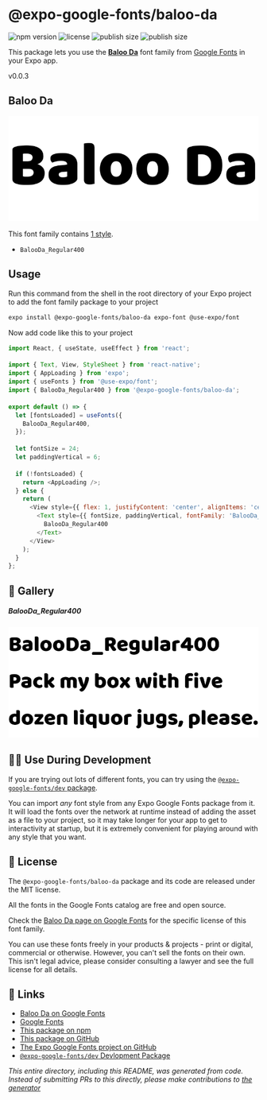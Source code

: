 # @expo-google-fonts/baloo-da

![npm version](https://flat.badgen.net/npm/v/@expo-google-fonts/baloo-da)
![license](https://flat.badgen.net/github/license/expo/google-fonts)
![publish size](https://flat.badgen.net/packagephobia/install/@expo-google-fonts/baloo-da)
![publish size](https://flat.badgen.net/packagephobia/publish/@expo-google-fonts/baloo-da)

This package lets you use the [**Baloo Da**](https://fonts.google.com/specimen/Baloo+Da) font family from [Google Fonts](https://fonts.google.com/) in your Expo app.

v0.0.3

## Baloo Da

![Baloo Da](./font-family.png)

This font family contains [1 style](#-gallery).

- `BalooDa_Regular400`

## Usage

Run this command from the shell in the root directory of your Expo project to add the font family package to your project
```sh
expo install @expo-google-fonts/baloo-da expo-font @use-expo/font
```

Now add code like this to your project
```js
import React, { useState, useEffect } from 'react';

import { Text, View, StyleSheet } from 'react-native';
import { AppLoading } from 'expo';
import { useFonts } from '@use-expo/font';
import { BalooDa_Regular400 } from '@expo-google-fonts/baloo-da';

export default () => {
  let [fontsLoaded] = useFonts({
    BalooDa_Regular400,
  });

  let fontSize = 24;
  let paddingVertical = 6;

  if (!fontsLoaded) {
    return <AppLoading />;
  } else {
    return (
      <View style={{ flex: 1, justifyContent: 'center', alignItems: 'center' }}>
        <Text style={{ fontSize, paddingVertical, fontFamily: 'BalooDa_Regular400' }}>
          BalooDa_Regular400
        </Text>
      </View>
    );
  }
};

```

## 🔡 Gallery

##### BalooDa_Regular400
![BalooDa_Regular400](./88a331b2ae3e4db09605af2b1076b22c3734e2ecfd1b4ef1f4ca57446672e6cf.ttf.png)


## 👩‍💻 Use During Development

If you are trying out lots of different fonts, you can try using the [`@expo-google-fonts/dev` package](https://github.com/expo/google-fonts/tree/master/font-packages/dev#readme).

You can import *any* font style from any Expo Google Fonts package from it. It will load the fonts
over the network at runtime instead of adding the asset as a file to your project, so it may take longer
for your app to get to interactivity at startup, but it is extremely convenient
for playing around with any style that you want.

## 📖 License

The `@expo-google-fonts/baloo-da` package and its code are released under the MIT license.

All the fonts in the Google Fonts catalog are free and open source.

Check the [Baloo Da page on Google Fonts](https://fonts.google.com/specimen/Baloo+Da) for the specific license of this font family.

You can use these fonts freely in your products & projects - print or digital, commercial or otherwise. However, you can't sell the fonts on their own. This isn't legal advice, please consider consulting a lawyer and see the full license for all details.

## 🔗 Links

- [Baloo Da on Google Fonts](https://fonts.google.com/specimen/Baloo+Da)
- [Google Fonts](https://fonts.google.com/)
- [This package on npm](https://www.npmjs.com/package/@expo-google-fonts/baloo-da)
- [This package on GitHub](https://github.com/expo/google-fonts/tree/master/font-packages/baloo-da)
- [The Expo Google Fonts project on GitHub](https://github.com/expo/google-fonts)
- [`@expo-google-fonts/dev` Devlopment Package](https://github.com/expo/google-fonts/tree/master/font-packages/dev)


*This entire directory, including this README, was generated from code. Instead of submitting PRs to this directly, please make contributions to [the generator](https://github.com/expo/google-fonts/tree/master/packages/generator)*
